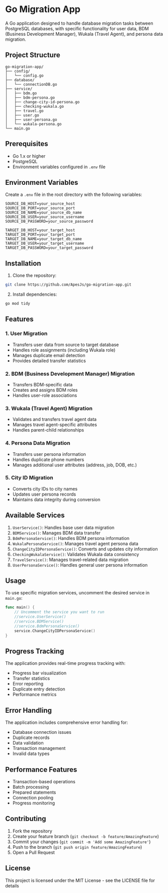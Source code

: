 # Go Migration App

A Go application designed to handle database migration tasks between PostgreSQL databases, with specific functionality for user data, BDM (Business Development Manager), Wukala (Travel Agent), and persona data migration.

## Project Structure

```
go-migration-app/
├── config/
│   └── config.go
├── database/
│   └── connectionDB.go
├── service/
│   ├── bdm.go
│   ├── bdm-persona.go
│   ├── change-city-id-persona.go
│   ├── checking-wukala.go
│   ├── travel.go
│   ├── user.go
│   ├── user-persona.go
│   └── wukala-persona.go
└── main.go
```

## Prerequisites

- Go 1.x or higher
- PostgreSQL
- Environment variables configured in `.env` file

## Environment Variables

Create a `.env` file in the root directory with the following variables:

```env
SOURCE_DB_HOST=your_source_host
SOURCE_DB_PORT=your_source_port
SOURCE_DB_NAME=your_source_db_name
SOURCE_DB_USER=your_source_username
SOURCE_DB_PASSWORD=your_source_password

TARGET_DB_HOST=your_target_host
TARGET_DB_PORT=your_target_port
TARGET_DB_NAME=your_target_db_name
TARGET_DB_USER=your_target_username
TARGET_DB_PASSWORD=your_target_password
```

## Installation

1. Clone the repository:
```bash
git clone https://github.com/ApesJs/go-migration-app.git
```

2. Install dependencies:
```bash
go mod tidy
```

## Features

### 1. User Migration
- Transfers user data from source to target database
- Handles role assignments (including Wukala role)
- Manages duplicate email detection
- Provides detailed transfer statistics

### 2. BDM (Business Development Manager) Migration
- Transfers BDM-specific data
- Creates and assigns BDM roles
- Handles user-role associations

### 3. Wukala (Travel Agent) Migration
- Validates and transfers travel agent data
- Manages travel agent-specific attributes
- Handles parent-child relationships

### 4. Persona Data Migration
- Transfers user persona information
- Handles duplicate phone numbers
- Manages additional user attributes (address, job, DOB, etc.)

### 5. City ID Migration
- Converts city IDs to city names
- Updates user persona records
- Maintains data integrity during conversion

## Available Services

1. `UserService()`: Handles base user data migration
2. `BDMService()`: Manages BDM data transfer
3. `BdmPersonaService()`: Handles BDM persona information
4. `WukalaPersonaService()`: Manages travel agent persona data
5. `ChangeCityIDPersonaService()`: Converts and updates city information
6. `CheckingWukalaService()`: Validates Wukala data consistency
7. `TravelService()`: Manages travel-related data migration
8. `UserPersonaService()`: Handles general user persona information

## Usage

To use specific migration services, uncomment the desired service in `main.go`:

```go
func main() {
    // Uncomment the service you want to run
    //service.UserService()
    //service.BDMService()
    //service.BdmPersonaService()
    service.ChangeCityIDPersonaService()
}
```

## Progress Tracking

The application provides real-time progress tracking with:
- Progress bar visualization
- Transfer statistics
- Error reporting
- Duplicate entry detection
- Performance metrics

## Error Handling

The application includes comprehensive error handling for:
- Database connection issues
- Duplicate records
- Data validation
- Transaction management
- Invalid data types

## Performance Features

- Transaction-based operations
- Batch processing
- Prepared statements
- Connection pooling
- Progress monitoring

## Contributing

1. Fork the repository
2. Create your feature branch (`git checkout -b feature/AmazingFeature`)
3. Commit your changes (`git commit -m 'Add some AmazingFeature'`)
4. Push to the branch (`git push origin feature/AmazingFeature`)
5. Open a Pull Request

## License

This project is licensed under the MIT License - see the LICENSE file for details